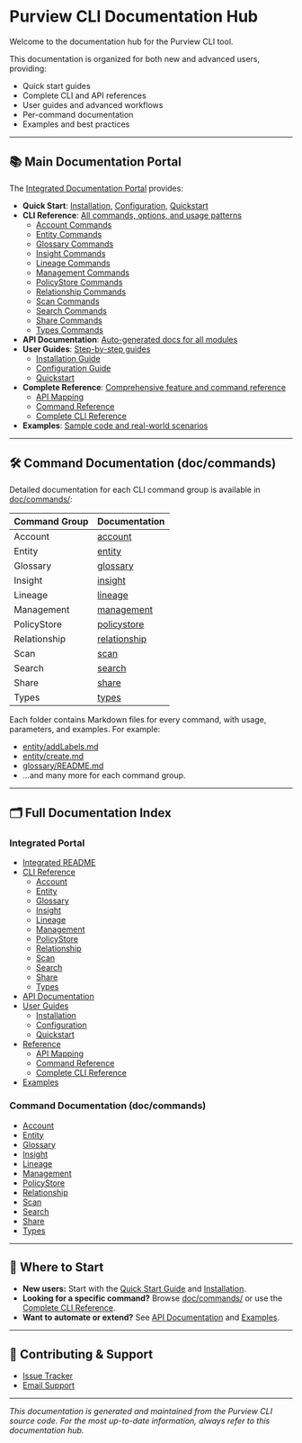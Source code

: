# Purview CLI Documentation Hub

Welcome to the documentation hub for the Purview CLI tool.

This documentation is organized for both new and advanced users, providing:

- Quick start guides
- Complete CLI and API references
- User guides and advanced workflows
- Per-command documentation
- Examples and best practices

---

## 📚 Main Documentation Portal

The [Integrated Documentation Portal](integrated/README.md) provides:

- **Quick Start**: [Installation](integrated/guides/installation.md), [Configuration](integrated/guides/configuration.md), [Quickstart](integrated/guides/quickstart.md)
- **CLI Reference**: [All commands, options, and usage patterns](commands/)
  - [Account Commands](commands/account/)
  - [Entity Commands](commands/entity/)
  - [Glossary Commands](commands/glossary/)
  - [Insight Commands](commands/insight/)
  - [Lineage Commands](commands/lineage/)
  - [Management Commands](commands/management/)
  - [PolicyStore Commands](commands/policystore/)
  - [Relationship Commands](commands/relationship/)
  - [Scan Commands](commands/scan/)
  - [Search Commands](commands/search/)
  - [Share Commands](commands/share/)
  - [Types Commands](commands/types/)
- **API Documentation**: [Auto-generated docs for all modules](integrated/api/index.html)
- **User Guides**: [Step-by-step guides](integrated/guides/README.md)
  - [Installation Guide](integrated/guides/installation.md)
  - [Configuration Guide](integrated/guides/configuration.md)
  - [Quickstart](integrated/guides/quickstart.md)
- **Complete Reference**: [Comprehensive feature and command reference](integrated/reference/README.md)
  - [API Mapping](integrated/reference/api-mapping.md)
  - [Command Reference](integrated/reference/command-reference.md)
  - [Complete CLI Reference](integrated/reference/complete-cli-reference.md)
- **Examples**: [Sample code and real-world scenarios](integrated/examples/README.md)

---

## 🛠️ Command Documentation (doc/commands)

Detailed documentation for each CLI command group is available in [doc/commands/](commands/):

| Command Group | Documentation |
|--------------|---------------|
| Account      | [account](commands/account/) |
| Entity       | [entity](commands/entity/) |
| Glossary     | [glossary](commands/glossary/) |
| Insight      | [insight](commands/insight/) |
| Lineage      | [lineage](commands/lineage/) |
| Management   | [management](commands/management/) |
| PolicyStore  | [policystore](commands/policystore/) |
| Relationship | [relationship](commands/relationship/) |
| Scan         | [scan](commands/scan/) |
| Search       | [search](commands/search/) |
| Share        | [share](commands/share/) |
| Types        | [types](commands/types/) |

Each folder contains Markdown files for every command, with usage, parameters, and examples. For example:
- [entity/addLabels.md](commands/entity/addLabels.md)
- [entity/create.md](commands/entity/create.md)
- [glossary/README.md](commands/glossary/README.md)
- ...and many more for each command group.

---

## 🗂️ Full Documentation Index

### Integrated Portal
- [Integrated README](integrated/README.md)
- [CLI Reference](commands/)
  - [Account](commands/account/)
  - [Entity](commands/entity/)
  - [Glossary](commands/glossary/)
  - [Insight](commands/insight/)
  - [Lineage](commands/lineage/)
  - [Management](commands/management/)
  - [PolicyStore](commands/policystore/)
  - [Relationship](commands/relationship/)
  - [Scan](commands/scan/)
  - [Search](commands/search/)
  - [Share](commands/share/)
  - [Types](commands/types/)
- [API Documentation](integrated/api/index.html)
- [User Guides](integrated/guides/README.md)
  - [Installation](integrated/guides/installation.md)
  - [Configuration](integrated/guides/configuration.md)
  - [Quickstart](integrated/guides/quickstart.md)
- [Reference](integrated/reference/README.md)
  - [API Mapping](integrated/reference/api-mapping.md)
  - [Command Reference](integrated/reference/command-reference.md)
  - [Complete CLI Reference](integrated/reference/complete-cli-reference.md)
- [Examples](integrated/examples/README.md)

### Command Documentation (doc/commands)
- [Account](commands/account/)
- [Entity](commands/entity/)
- [Glossary](commands/glossary/)
- [Insight](commands/insight/)
- [Lineage](commands/lineage/)
- [Management](commands/management/)
- [PolicyStore](commands/policystore/)
- [Relationship](commands/relationship/)
- [Scan](commands/scan/)
- [Search](commands/search/)
- [Share](commands/share/)
- [Types](commands/types/)

---

## 🔎 Where to Start

- **New users:** Start with the [Quick Start Guide](integrated/guides/quickstart.md) and [Installation](integrated/guides/installation.md).
- **Looking for a specific command?** Browse [doc/commands/](commands/) or use the [Complete CLI Reference](integrated/reference/complete-cli-reference.md).
- **Want to automate or extend?** See [API Documentation](integrated/api/) and [Examples](integrated/examples/README.md).

---

## 📝 Contributing & Support

- [Issue Tracker](https://github.com/Keayoub/Purview_cli/issues)
- [Email Support](mailto:keayoub@msn.com)

---

*This documentation is generated and maintained from the Purview CLI source code. For the most up-to-date information, always refer to this documentation hub.*

